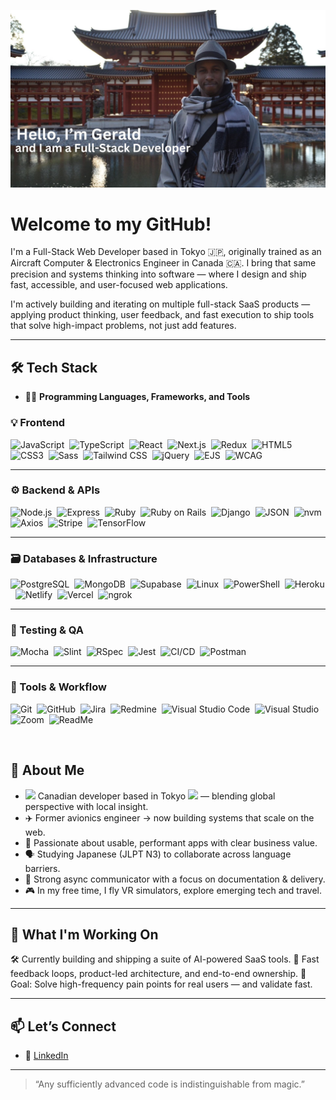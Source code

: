 ![Header](gerald_header.jpg "Header")

# Welcome to my GitHub!

<p>I'm a Full-Stack Web Developer based in Tokyo 🇯🇵, originally trained as an Aircraft Computer & Electronics Engineer in Canada 🇨🇦. I bring that same precision and systems thinking into software — where I design and ship fast, accessible, and user-focused web applications.

I'm actively building and iterating on multiple full-stack SaaS products — applying product thinking, user feedback, and fast execution to ship tools that solve high-impact problems, not just add features.

---

## 🛠️ Tech Stack  
- 👨‍💻 **Programming Languages, Frameworks, and Tools**

### 💡 Frontend

![JavaScript](https://img.shields.io/badge/-JavaScript-blue?logo=javascript)&nbsp;
![TypeScript](https://img.shields.io/badge/-TypeScript-007ACC?logo=typescript)&nbsp;
![React](https://img.shields.io/badge/-React-red?logo=react)&nbsp;
![Next.js](https://img.shields.io/badge/-Next.js-black?logo=nextdotjs)&nbsp;
![Redux](https://img.shields.io/badge/-Redux-764ABC?logo=redux)&nbsp;
![HTML5](https://img.shields.io/badge/-HTML5-008080?logo=html5)&nbsp;
![CSS3](https://img.shields.io/badge/-CSS3-FFC0CB?logo=css3)&nbsp;
![Sass](https://img.shields.io/badge/-Sass-CC6699?logo=sass)&nbsp;
![Tailwind CSS](https://img.shields.io/badge/-Tailwind_CSS-CD5C5C?logo=tailwindcss)&nbsp;
![jQuery](https://img.shields.io/badge/-jQuery-6495ED?logo=jquery)&nbsp;
![EJS](https://img.shields.io/badge/-EJS-40E0D0?logo=ejs)&nbsp;
![WCAG](https://img.shields.io/badge/-Accessibility-WCAG-44cc11?logo=accessibility)&nbsp;

---

### ⚙️ Backend & APIs

![Node.js](https://img.shields.io/badge/-Node.js-FFA500?logo=nodedotjs)&nbsp;
![Express](https://img.shields.io/badge/-Express-0000CD?logo=express)&nbsp;
![Ruby](https://img.shields.io/badge/-Ruby-C0C0C0?logo=ruby)&nbsp;
![Ruby on Rails](https://img.shields.io/badge/-Ruby_on_Rails-008000?logo=rubyonrails)&nbsp;
![Django](https://img.shields.io/badge/-Django-00FA9A?logo=django)&nbsp;
![JSON](https://img.shields.io/badge/-JSON-8B008B?logo=json)&nbsp;
![nvm](https://img.shields.io/badge/-nvm-D8BFD8?logo=nvm)&nbsp;
![Axios](https://img.shields.io/badge/-Axios-FFA500?logo=axios)&nbsp;
![Stripe](https://img.shields.io/badge/-Stripe-FF4500?logo=stripe)&nbsp;
![TensorFlow](https://img.shields.io/badge/-TensorFlow-DA70D6?logo=tensorflow)&nbsp;

---

### 🗃️ Databases & Infrastructure

![PostgreSQL](https://img.shields.io/badge/-PostgreSQL-EEE8AA?logo=postgresql)&nbsp;
![MongoDB](https://img.shields.io/badge/-MongoDB-47A248?logo=mongodb)&nbsp;
![Supabase](https://img.shields.io/badge/-Supabase-3ECF8E?logo=supabase)&nbsp;
![Linux](https://img.shields.io/badge/-Linux-8FBC8F?logo=linux)&nbsp;
![PowerShell](https://img.shields.io/badge/-PowerShell-00CED1?logo=powershell)&nbsp;
![Heroku](https://img.shields.io/badge/-Heroku-FFFF00?logo=heroku)&nbsp;
![Netlify](https://img.shields.io/badge/-Netlify-98FB98?logo=netlify)&nbsp;
![Vercel](https://img.shields.io/badge/-Vercel-FFB6C1?logo=vercel)&nbsp;
![ngrok](https://img.shields.io/badge/-ngrok-6B8E23?logo=ngrok)&nbsp;

---

### 🧪 Testing & QA

![Mocha](https://img.shields.io/badge/-Mocha-D2691E?logo=mocha)&nbsp;
![Slint](https://img.shields.io/badge/-Slint-D2B48C?logo=slint)&nbsp;
![RSpec](https://img.shields.io/badge/-RSpec-FAAFBA?logo=ruby)&nbsp;
![Jest](https://img.shields.io/badge/-Jest-C21325?logo=jest)&nbsp;
![CI/CD](https://img.shields.io/badge/-CI%2FCD-A1C935?logo=githubactions)&nbsp;
![Postman](https://img.shields.io/badge/-Postman-FF6C37?logo=postman)&nbsp;

---

### 🧠 Tools & Workflow

![Git](https://img.shields.io/badge/-Git-BC8F8F?logo=git)&nbsp;
![GitHub](https://img.shields.io/badge/-GitHub-98FB98?logo=github)&nbsp;
![Jira](https://img.shields.io/badge/-Jira-0052CC?logo=jira)&nbsp;
![Redmine](https://img.shields.io/badge/-Redmine-708090?logo=redmine)&nbsp;
![Visual Studio Code](https://img.shields.io/badge/-VS_Code-007ACC?logo=visualstudiocode)&nbsp;
![Visual Studio](https://img.shields.io/badge/-Visual_Studio-5C2D91?logo=visualstudio)&nbsp;
![Zoom](https://img.shields.io/badge/-Zoom-008000?logo=zoom)&nbsp;
![ReadMe](https://img.shields.io/badge/-ReadMe-A52A2A?logo=readme)&nbsp;

<br>

## 👤 About Me

- <img src="https://twemoji.maxcdn.com/v/latest/svg/1f1e8-1f1e6.svg" width="20"/> Canadian developer based in Tokyo <img src="https://twemoji.maxcdn.com/v/latest/svg/1f1ef-1f1f5.svg" width="20"/> — blending global perspective with local insight.
- ✈️ Former avionics engineer → now building systems that scale on the web.
- 🧠 Passionate about usable, performant apps with clear business value.
- 🗣️ Studying Japanese (JLPT N3) to collaborate across language barriers.
- 💬 Strong async communicator with a focus on documentation & delivery.
- 🎮 In my free time, I fly VR simulators, explore emerging tech and travel.

---

## 🚀 What I'm Working On

🛠 Currently building and shipping a suite of AI-powered SaaS tools.
🔁 Fast feedback loops, product-led architecture, and end-to-end ownership.
🎯 Goal: Solve high-frequency pain points for real users — and validate fast.

---

## 📫 Let’s Connect

- 💼 [LinkedIn](https://www.linkedin.com/in/geraldwmwangi)

---

> “Any sufficiently advanced code is indistinguishable from magic.”